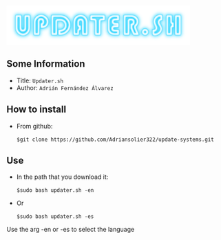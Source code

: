![title](logo.png)
## Some Information
- Title:  `Updater.sh`
- Author:  `Adrián Fernández Álvarez`


## How to install
- From github:
  ```
  $git clone https://github.com/Adriansolier322/update-systems.git
  ```


## Use
- In the path that you download it:
  ```
  $sudo bash updater.sh -en
  ```
- Or 
  ```
  $sudo bash updater.sh -es
  ```
Use the arg -en or -es to select the language


